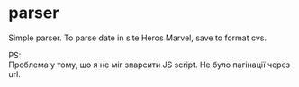# parser

Simple parser. To parse date in site Heros Marvel, save to format cvs.  


PS:           
Проблема у тому, що я не міг зпарсити JS script. 
Не було пагінації через url. 

